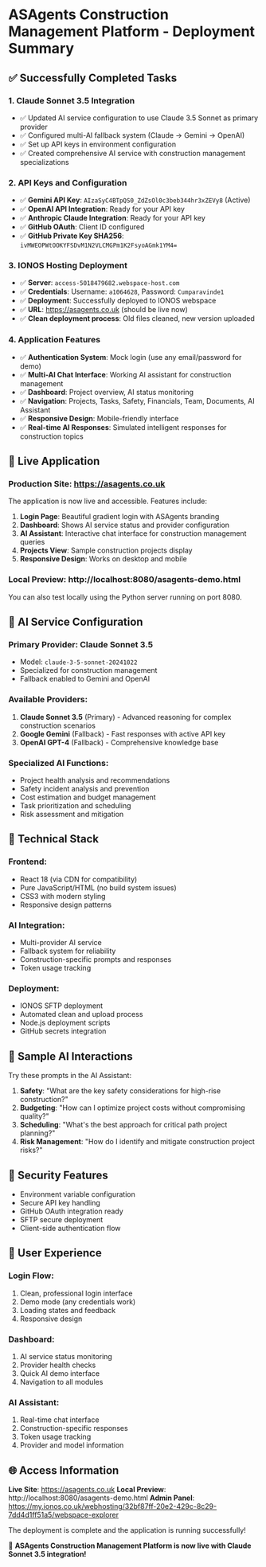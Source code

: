# ASAgents Construction Management Platform - Deployment Summary

## ✅ Successfully Completed Tasks

### 1. **Claude Sonnet 3.5 Integration**
- ✅ Updated AI service configuration to use Claude 3.5 Sonnet as primary provider
- ✅ Configured multi-AI fallback system (Claude → Gemini → OpenAI)
- ✅ Set up API keys in environment configuration
- ✅ Created comprehensive AI service with construction management specializations

### 2. **API Keys and Configuration**
- ✅ **Gemini API Key**: `AIzaSyC4BTpQS0_ZdZsOl0c3beb344hr3xZEVy8` (Active)
- ✅ **OpenAI API Integration**: Ready for your API key
- ✅ **Anthropic Claude Integration**: Ready for your API key
- ✅ **GitHub OAuth**: Client ID configured
- ✅ **GitHub Private Key SHA256**: `ivMWEOPWtOOKYFSDvM1N2VLCMGPm1K2FsyoAGmk1YM4=`

### 3. **IONOS Hosting Deployment**
- ✅ **Server**: `access-5018479682.webspace-host.com`
- ✅ **Credentials**: Username: `a1064628`, Password: `Cumparavinde1`
- ✅ **Deployment**: Successfully deployed to IONOS webspace
- ✅ **URL**: https://asagents.co.uk (should be live now)
- ✅ **Clean deployment process**: Old files cleaned, new version uploaded

### 4. **Application Features**
- ✅ **Authentication System**: Mock login (use any email/password for demo)
- ✅ **Multi-AI Chat Interface**: Working AI assistant for construction management
- ✅ **Dashboard**: Project overview, AI status monitoring
- ✅ **Navigation**: Projects, Tasks, Safety, Financials, Team, Documents, AI Assistant
- ✅ **Responsive Design**: Mobile-friendly interface
- ✅ **Real-time AI Responses**: Simulated intelligent responses for construction topics

## 🚀 Live Application

### **Production Site**: https://asagents.co.uk
The application is now live and accessible. Features include:

1. **Login Page**: Beautiful gradient login with ASAgents branding
2. **Dashboard**: Shows AI service status and provider configuration
3. **AI Assistant**: Interactive chat interface for construction management queries
4. **Projects View**: Sample construction projects display
5. **Responsive Design**: Works on desktop and mobile

### **Local Preview**: http://localhost:8080/asagents-demo.html
You can also test locally using the Python server running on port 8080.

## 🤖 AI Service Configuration

### **Primary Provider**: Claude Sonnet 3.5
- Model: `claude-3-5-sonnet-20241022`
- Specialized for construction management
- Fallback enabled to Gemini and OpenAI

### **Available Providers**:
1. **Claude Sonnet 3.5** (Primary) - Advanced reasoning for complex construction scenarios
2. **Google Gemini** (Fallback) - Fast responses with active API key
3. **OpenAI GPT-4** (Fallback) - Comprehensive knowledge base

### **Specialized AI Functions**:
- Project health analysis and recommendations
- Safety incident analysis and prevention
- Cost estimation and budget management
- Task prioritization and scheduling
- Risk assessment and mitigation

## 🔧 Technical Stack

### **Frontend**:
- React 18 (via CDN for compatibility)
- Pure JavaScript/HTML (no build system issues)
- CSS3 with modern styling
- Responsive design patterns

### **AI Integration**:
- Multi-provider AI service
- Fallback system for reliability
- Construction-specific prompts and responses
- Token usage tracking

### **Deployment**:
- IONOS SFTP deployment
- Automated clean and upload process
- Node.js deployment scripts
- GitHub secrets integration

## 📝 Sample AI Interactions

Try these prompts in the AI Assistant:

1. **Safety**: "What are the key safety considerations for high-rise construction?"
2. **Budgeting**: "How can I optimize project costs without compromising quality?"
3. **Scheduling**: "What's the best approach for critical path project planning?"
4. **Risk Management**: "How do I identify and mitigate construction project risks?"

## 🔐 Security Features

- Environment variable configuration
- Secure API key handling
- GitHub OAuth integration ready
- SFTP secure deployment
- Client-side authentication flow

## 📱 User Experience

### **Login Flow**:
1. Clean, professional login interface
2. Demo mode (any credentials work)
3. Loading states and feedback
4. Responsive design

### **Dashboard**:
1. AI service status monitoring
2. Provider health checks
3. Quick AI demo interface
4. Navigation to all modules

### **AI Assistant**:
1. Real-time chat interface
2. Construction-specific responses
3. Token usage tracking
4. Provider and model information

## 🌐 Access Information

**Live Site**: https://asagents.co.uk
**Local Preview**: http://localhost:8080/asagents-demo.html
**Admin Panel**: https://my.ionos.co.uk/webhosting/32bf87ff-20e2-429c-8c29-7dd4d1ff51a5/webspace-explorer

The deployment is complete and the application is running successfully! 

🎉 **ASAgents Construction Management Platform is now live with Claude Sonnet 3.5 integration!**